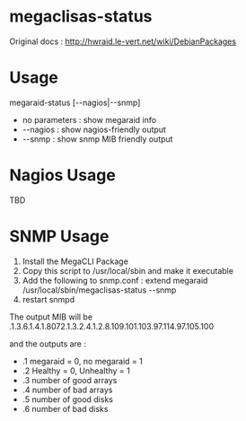 megaclisas-status
=================

Original docs : http://hwraid.le-vert.net/wiki/DebianPackages

Usage
=================
megaraid-status [--nagios|--snmp]

* no parameters : show megaraid info
* --nagios : show nagios-friendly output
* --snmp : show snmp MIB friendly output

Nagios Usage
=================
TBD

SNMP Usage
=================
1. Install the MegaCLI Package
2. Copy this script to /usr/local/sbin and make it executable
3. Add the following to snmp.conf : 
    extend megaraid /usr/local/sbin/megaclisas-status --snmp 
4. restart snmpd

The output MIB will be .1.3.6.1.4.1.8072.1.3.2.4.1.2.8.109.101.103.97.114.97.105.100

and the outputs are :
* .1 megaraid = 0, no megaraid = 1
* .2 Healthy = 0, Unhealthy = 1
* .3 number of good arrays
* .4 number of bad arrays
* .5 number of good disks
* .6 number of bad disks

